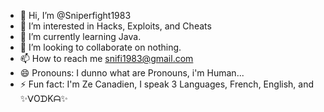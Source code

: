 - 👋 Hi, I’m @Sniperfight1983
- 👀 I’m interested in Hacks, Exploits, and Cheats
- 🌱 I’m currently learning Java.
- 💞️ I’m looking to collaborate on nothing.
- 📫 How to reach me snifi1983@gmail.com
- 😄 Pronouns: I dunno what are Pronouns, i'm Human...
- ⚡ Fun fact: I'm Ze Canadien, I speak 3 Languages, French, English, and ✨ᐯOᗪKᗩ✨

<!---
Sniperfight1983/Sniperfight1983 is a ✨ special ✨ repository because its `README.md` (this file) appears on your GitHub profile.
You can click the Preview link to take a look at your changes.
--->
